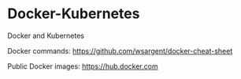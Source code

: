 # Docker-Kubernetes
Docker and Kubernetes


Docker commands: https://github.com/wsargent/docker-cheat-sheet

Public Docker images: https://hub.docker.com
